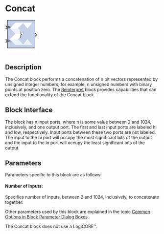 # Concat

![](./Images/block.png)

## Description

The Concat block performs a concatenation of n bit vectors
represented by unsigned integer numbers, for example, n unsigned numbers
with binary points at position zero.
The [Reinterpret](../../HDL/reinterpret/README.md) block provides capabilities
that can extend the functionality of the Concat block.

## Block Interface

The block has n input ports, where n is some value between 2 and 1024,
inclusively, and one output port. The first and last input ports are
labeled hi and low, respectively. Input ports between these two ports
are not labeled. The input to the hi port will occupy the most
significant bits of the output and the input to the lo port will occupy
the least significant bits of the output.

## Parameters

Parameters specific to this block are as follows:

#### Number of Inputs: 
Specifies number of inputs, between 2 and 1024,
  inclusively, to concatenate together.

Other parameters used by this block are explained in the topic [Common
Options in Block Parameter Dialog
Boxes](matlab:helpview(vmcHelp('name','common-options'))).

The Concat block does not use a LogiCORE™.
